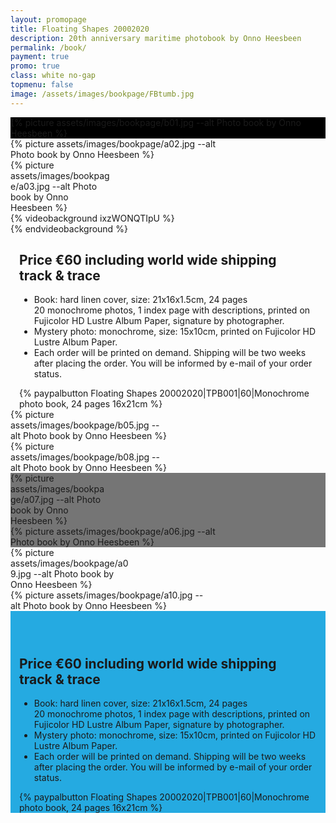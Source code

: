 ```yaml
---
layout: promopage
title: Floating Shapes 20002020
description: 20th anniversary maritime photobook by Onno Heesbeen
permalink: /book/
payment: true
promo: true
class: white no-gap
topmenu: false
image: /assets/images/bookpage/FBtumb.jpg
---
```


<div class="focus" style="background-color: black"><div>
 <div>{% picture assets/images/bookpage/b01.jpg --alt Photo book by Onno Heesbeen %}</div>
</div></div>

<div class="focus tuple"><div>
<div style="width: 68%">{% picture assets/images/bookpage/a02.jpg --alt Photo book by Onno Heesbeen %}</div><div style="width: 32%">{% picture assets/images/bookpage/a03.jpg --alt Photo book by Onno Heesbeen %}</div>
</div></div>

<div class="focus video">
<div>{% videobackground ixzWONQTIpU %}<div></div>{% endvideobackground %}</div>
</div>

<!-- <div class="focus" style="text-align: center; padding-bottom: 1em;"><div>
<a href="#OrderNow"><img src="/assets/images/44_Yellow_CheckOut_Pill_Button.png"></a>
</div></div> -->

<div class="focus order" style="padding: 0 1em; margin-bottom: 0;">
<div>
    <h2>Price €60 including world&nbsp;wide&nbsp;shipping track&nbsp;&&nbsp;trace</h2>
    <ul>
    <li>Book:&nbsp;hard linen cover,
        size:&nbsp;21x16x1.5cm,
        24&nbsp;pages 20&nbsp;monochrome photos,
        1&nbsp;index page with descriptions,
        printed on Fujicolor HD Lustre Album Paper,
        signature by photographer.
    </li>
    <li>Mystery photo: monochrome,
        size:&nbsp;15x10cm,
        printed on Fujicolor HD Lustre Album Paper.
    </li>
    <li>Each order will be printed on demand.
        Shipping will be two weeks after placing the order.
        You will be informed by e-mail of your order status.
    </li>
    </ul>
</div>
<div>{% paypalbutton Floating Shapes 20002020|TPB001|60|Monochrome photo book, 24 pages 16x21cm %}</div>
</div>

<div class="focus tuple"><div>
<div style="width: 50%">{% picture assets/images/bookpage/b05.jpg --alt Photo book by Onno Heesbeen %}</div><div style="width: 50%">{% picture assets/images/bookpage/b08.jpg --alt Photo book by Onno Heesbeen %}</div>
</div></div>



<!-- <div class="focus tuple"><div>
<div style="width: 42%">{% picture assets/images/bookpage/a04.jpg --alt Photo book by Onno Heesbeen %}</div><div style="width: 58%">{% picture assets/images/bookpage/a05.jpg --alt Photo book by Onno Heesbeen %}</div>
</div></div> -->

<!-- <div class="focus" style="background-color: #757575">
<div>{% youtube ixzWONQTIpU %}</div>
</div> -->

<!-- <div class="focus">
<div>{% picture assets/images/bookpage/a08.jpg --alt Photo book by Onno Heesbeen %}</div>
</div> -->

<div class="focus tuple" style="background-color: #757575"><div>
<div style="width: 30%">{% picture assets/images/bookpage/a07.jpg --alt Photo book by Onno Heesbeen %}</div><div style="width: 70%">{% picture assets/images/bookpage/a06.jpg --alt Photo book by Onno Heesbeen %}</div>
</div></div>

<div class="focus tuple"><div>
<div style="width: 37.6%">{% picture assets/images/bookpage/a09.jpg --alt Photo book by Onno Heesbeen %}</div><div style="width: 62.4%">{% picture assets/images/bookpage/a10.jpg --alt Photo book by Onno Heesbeen %}</div>
</div></div>

<div id="OrderNow" class="focus order on-dark" style="background-color: #25aae1; padding: 3em 1em 0 1em">
<div>
    <h2>Price €60 including world&nbsp;wide&nbsp;shipping track&nbsp;&&nbsp;trace</h2>
    <ul>
    <li>Book:&nbsp;hard linen cover,
        size:&nbsp;21x16x1.5cm,
        24&nbsp;pages 20&nbsp;monochrome photos,
        1&nbsp;index page with descriptions,
        printed on Fujicolor HD Lustre Album Paper,
        signature by photographer.
    </li>
    <li>Mystery photo: monochrome,
        size:&nbsp;15x10cm,
        printed on Fujicolor HD Lustre Album Paper.
    </li>
    <li>Each order will be printed on demand.
        Shipping will be two weeks after placing the order.
        You will be informed by e-mail of your order status.
    </li>
    </ul>
</div>
<div>{% paypalbutton Floating Shapes 20002020|TPB001|60|Monochrome photo book, 24 pages 16x21cm %}</div>
</div>

<!-- <div class="focus"><div>
 <div>{% picture assets/images/bookpage/a11.jpg --alt Photo book by Onno Heesbeen %}</div>
</div></div> -->